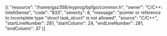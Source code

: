 [{
	"resource": "/home/gaz358/myprog/bpfgo/common.h",
	"owner": "C/C++: IntelliSense",
	"code": "833",
	"severity": 8,
	"message": "pointer or reference to incomplete type \"struct task_struct\" is not allowed",
	"source": "C/C++",
	"startLineNumber": 281,
	"startColumn": 24,
	"endLineNumber": 281,
	"endColumn": 37
}]
